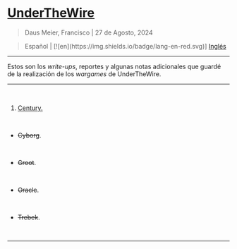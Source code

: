 # [UnderTheWire](https://underthewire.tech/)

> Daus Meier, Francisco | 27 de Agosto, 2024

> <p> <span> Español </span> | [![en](https://img.shields.io/badge/lang-en-red.svg)] <a href=https://github.com/frandausmeier/CTF_Write-Ups/blob/main/UnderTheWire/README.md> Inglés </a> </p>

-----

Estos son los _write-ups_, reportes y algunas notas adicionales que guardé de la realización de los _wargames_ de UnderTheWire.

-----

<br>

1. [Century.](century)

<br>

* ~~Cyborg~~.

<br>

* ~~Groot~~.

<br>

* ~~Oracle~~.

<br>

* ~~Trebek~~.

<br>

-----

